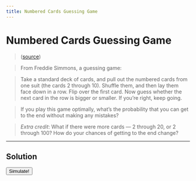 ```yaml
---
title: Numbered Cards Guessing Game
---
```


# Numbered Cards Guessing Game


> ([source](https://fivethirtyeight.com/features/step-1-game-theory-step-2-step-3-profit/))

> From Freddie Simmons, a guessing game:

> Take a standard deck of cards, and pull out the numbered cards from one suit (the cards 2 through
> 10). Shuffle them, and then lay them face down in a row. Flip over the first card. Now guess
> whether the next card in the row is bigger or smaller. If you’re right, keep going.

> If you play this game optimally, what’s the probability that you can get to the end without making
> any mistakes?

> _Extra credit_: What if there were more cards — 2 through 20, or 2 through 100? How do your chances
> of getting to the end change?

---

## Solution

<button id="simulate">Simulate!</button>
<pre id="results"></pre>

<script>
{% include 2018-08-17-numbered-cards-guessing-game.js %}

document.addEventListener('DOMContentLoaded', function() {
    document.getElementById('simulate').addEventListener('click', function(e) {
        var result = simulateGuessingGame(true);
        document.getElementById('simulate').innerHTML = result.log;
    })
});
</script>
